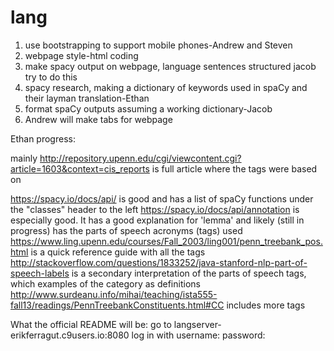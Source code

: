 # lang

1. use bootstrapping to support mobile phones-Andrew and Steven
2. webpage style-html coding
3. make spacy output on webpage, language sentences structured jacob try to do this
4. spacy research, making a dictionary of keywords used in spaCy and their layman translation-Ethan
5. format spaCy outputs assuming a working dictionary-Jacob
6. Andrew will make tabs for webpage



Ethan progress:

mainly http://repository.upenn.edu/cgi/viewcontent.cgi?article=1603&context=cis_reports is full article where the tags were based on

https://spacy.io/docs/api/ is good and has a list of spaCy functions under the "classes" header to the left
https://spacy.io/docs/api/annotation is especially good. It has a good explanation for 'lemma' and likely (still in progress) has the parts of 
    speech acronyms (tags) used
https://www.ling.upenn.edu/courses/Fall_2003/ling001/penn_treebank_pos.html is a quick reference guide with all the tags
http://stackoverflow.com/questions/1833252/java-stanford-nlp-part-of-speech-labels is a secondary interpretation of the parts of speech tags, which
    examples of the category as definitions
http://www.surdeanu.info/mihai/teaching/ista555-fall13/readings/PennTreebankConstituents.html#CC includes more tags

What the official README will be:
go to langserver-erikferragut.c9users.io:8080
log in with username:  password:  